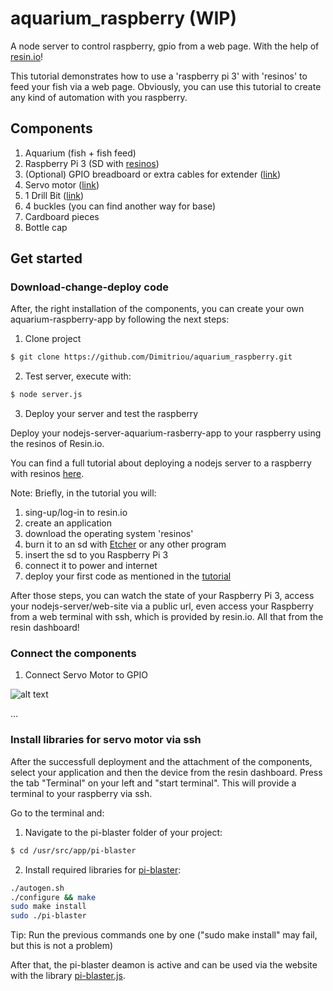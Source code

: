 # aquarium_raspberry (WIP)
A node server to control raspberry, gpio from a web page. With the help of [resin.io](http://resin.io)!

This tutorial demonstrates how to use a 'raspberry pi 3' with 'resinos' to feed your fish via a web page. Obviously, you can use this tutorial to create any kind of automation with you raspberry.
## Components
1) Aquarium (fish + fish feed)
2) Raspberry Pi 3 (SD with [resinos](https://docs.resin.io/raspberrypi3/nodejs/getting-started/))
3) (Optional) GPIO breadboard or extra cables for extender ([link](https://goo.gl/o2XYNV))
3) Servo motor ([link](https://goo.gl/ed7KXV))
4) 1 Drill Bit ([link](https://goo.gl/nkVvZy))
5) 4 buckles (you can find another way for base)
6) Cardboard pieces
7) Bottle cap

## Get started

### Download-change-deploy code
After, the right installation of the components, you can create your own aquarium-raspberry-app by following the next steps:

1) Clone project
```bash
$ git clone https://github.com/Dimitriou/aquarium_raspberry.git
```

2) Test server, execute with:
```bash
$ node server.js
```

3) Deploy your server and test the raspberry

Deploy your nodejs-server-aquarium-rasberry-app to your raspberry using the resinos of Resin.io.

You can find a full tutorial about deploying a nodejs server to a raspberry with resinos [here](https://docs.resin.io/raspberrypi3/nodejs/getting-started/).

Note: Briefly, in the tutorial you will: 
1) sing-up/log-in to resin.io
2) create an application
3) download the operating system 'resinos'
4) burn it to an sd with [Etcher](https://etcher.io/) or any other program
5) insert the sd to you Raspberry Pi 3
6) connect it to power and internet
7) deploy your first code as mentioned in the [tutorial](https://docs.resin.io/raspberrypi3/nodejs/getting-started/)

After those steps, you can watch the state of your Raspberry Pi 3, access your nodejs-server/web-site via a public url, even access your Raspberry from a web terminal with ssh, which is provided by resin.io. All that from the resin dashboard!

### Connect the components

1) Connect Servo Motor to GPIO

![alt text](https://github.com/Temeteron/aquarium_raspberry/blob/master/client/public/img/servo.png?raw=true "Servo to GPIO")

...

### Install libraries for servo motor via ssh
After the successfull deployment and the attachment of the components, select your application and then the device from the resin dashboard. Press the tab "Terminal" on your left and "start terminal". This will provide a terminal to your raspberry via ssh.

Go to the terminal and:
1) Navigate to the pi-blaster folder of your project:
```bash
$ cd /usr/src/app/pi-blaster
```
2) Install required libraries for [pi-blaster](https://github.com/sarfata/pi-blaster#how-to-use):
```bash
./autogen.sh
./configure && make
sudo make install
sudo ./pi-blaster
```
Tip: Run the previous commands one by one ("sudo make install" may fail, but this is not a problem)

After that, the pi-blaster deamon is active and can be used via the website with the library [pi-blaster.js](https://github.com/sarfata/pi-blaster.js).
